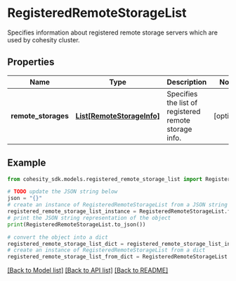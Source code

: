 # RegisteredRemoteStorageList

Specifies information about registered remote storage servers which are used by cohesity cluster.

## Properties

Name | Type | Description | Notes
------------ | ------------- | ------------- | -------------
**remote_storages** | [**List[RemoteStorageInfo]**](RemoteStorageInfo.md) | Specifies the list of registered remote storage info. | [optional] 

## Example

```python
from cohesity_sdk.models.registered_remote_storage_list import RegisteredRemoteStorageList

# TODO update the JSON string below
json = "{}"
# create an instance of RegisteredRemoteStorageList from a JSON string
registered_remote_storage_list_instance = RegisteredRemoteStorageList.from_json(json)
# print the JSON string representation of the object
print(RegisteredRemoteStorageList.to_json())

# convert the object into a dict
registered_remote_storage_list_dict = registered_remote_storage_list_instance.to_dict()
# create an instance of RegisteredRemoteStorageList from a dict
registered_remote_storage_list_from_dict = RegisteredRemoteStorageList.from_dict(registered_remote_storage_list_dict)
```
[[Back to Model list]](../README.md#documentation-for-models) [[Back to API list]](../README.md#documentation-for-api-endpoints) [[Back to README]](../README.md)


